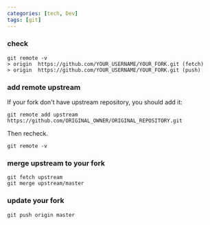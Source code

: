 ```yaml
---
categories: [tech, Dev]
tags: [git]
---
```


### check

```shell
git remote -v
> origin  https://github.com/YOUR_USERNAME/YOUR_FORK.git (fetch)
> origin  https://github.com/YOUR_USERNAME/YOUR_FORK.git (push)
```

### add remote upstream

If your fork don't have upstream repository, you should add it:
```shell
git remote add upstream https://github.com/ORIGINAL_OWNER/ORIGINAL_REPOSITORY.git
```

Then recheck.
```shell
git remote -v
```


### merge upstream to your fork
```shell
git fetch upstream
git merge upstream/master
```


### update your fork
```shell
git push origin master
```
